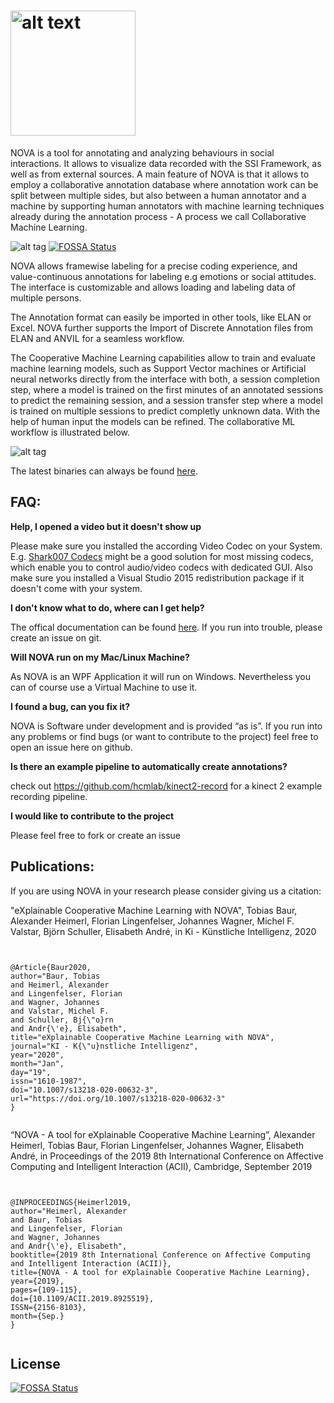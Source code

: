 # <img src="https://github.com/hcmlab/nova/raw/master/docs/logo/nova_plain.png" alt="alt text" width="200" height="whatever">

NOVA is a tool for annotating and analyzing behaviours in social interactions.  It allows to visualize data recorded with the SSI Framework, as well as from external sources. 
A main feature of NOVA is that it allows to employ a collaborative annotation database where annotation work can be split between multiple sides,  but also between a human annotator and a machine by supporting human annotators with machine learning techniques already during the annotation process - A process we call Collaborative Machine Learning.

![alt tag](http://hcm-lab.de/projects/ssi/wp-content/uploads/2018/02/nova.png)
[![FOSSA Status](https://app.fossa.com/api/projects/git%2Bgithub.com%2Fnotsosporty%2Fsbom2.svg?type=shield)](https://app.fossa.com/projects/git%2Bgithub.com%2Fnotsosporty%2Fsbom2?ref=badge_shield)


NOVA allows framewise labeling for a precise coding experience, and value-continuous annotations for labeling e.g emotions or social attitudes. The interface is customizable and allows loading and labeling data of multiple persons.

The Annotation format can easily be imported in other tools, like ELAN or Excel. NOVA further supports the Import of Discrete Annotation files from ELAN and ANVIL for a seamless workflow.

The Cooperative Machine Learning capabilities allow to train and evaluate machine learning models, such as Support Vector machines or Artificial neural networks directly from the interface with both, a session completion step, where a model is trained on the first minutes of an annotated sessions to predict the remaining session, and a session transfer step where a model is trained on multiple sessions to predict completly unknown data. With the help of human input the models can be refined. The collaborative ML workflow is illustrated below.

![alt tag](http://hcm-lab.de/projects/ssi/wp-content/uploads/2018/02/novacml.png)


The latest binaries can always be found [here](https://github.com/hcmlab/nova/releases).  

## FAQ:


<strong>Help, I opened a video but it doesn't show up</strong>

Please make sure you installed the according Video Codec on your System. E.g. [Shark007 Codecs](https://shark007.net/index.html) might be a good solution for most missing codecs, which enable you to control audio/video codecs with dedicated GUI. Also make sure you installed a Visual Studio 2015 redistribution package if it doesn't come with your system.


<strong>I don't know what to do, where can I get help?</strong>

The offical documentation can be found [here](https://rawgit.com/hcmlab/nova/master/docs/index.html). If you run into trouble, please create an issue on git.


<strong>Will NOVA run on my Mac/Linux Machine?</strong>

As NOVA is an WPF Application it will run on Windows. Nevertheless you can of course use a Virtual Machine to use it. 

<strong>I found a bug, can you fix it?</strong>

NOVA is Software under development and is provided “as is”. If you run into any problems or find bugs (or want to contribute to the project) feel free to open an issue here on github.

<strong>Is there an example pipeline to automatically create annotations?</strong>

check out https://github.com/hcmlab/kinect2-record for a kinect 2 example recording pipeline.

<strong>I would like to contribute to the project</strong>

Please feel free to fork or create an issue



## Publications:

If you are using NOVA in your research please consider giving us a citation:

"eXplainable Cooperative Machine Learning with NOVA", Tobias Baur, Alexander Heimerl, Florian Lingenfelser, Johannes Wagner, Michel F. Valstar, Björn Schuller, Elisabeth André, in Ki - Künstliche Intelligenz, 2020


<pre><code>

@Article{Baur2020,
author="Baur, Tobias
and Heimerl, Alexander
and Lingenfelser, Florian
and Wagner, Johannes
and Valstar, Michel F.
and Schuller, Bj{\"o}rn
and Andr{\'e}, Elisabeth",
title="eXplainable Cooperative Machine Learning with NOVA",
journal="KI - K{\"u}nstliche Intelligenz",
year="2020",
month="Jan",
day="19",
issn="1610-1987",
doi="10.1007/s13218-020-00632-3",
url="https://doi.org/10.1007/s13218-020-00632-3"
}

</code></pre>



 “NOVA - A tool for eXplainable Cooperative Machine Learning”, Alexander Heimerl, Tobias Baur, Florian Lingenfelser, Johannes Wagner, Elisabeth André, in Proceedings of the 2019 8th International Conference on Affective Computing and Intelligent Interaction (ACII), Cambridge, September 2019
 

<pre><code>

@INPROCEEDINGS{Heimerl2019,
author="Heimerl, Alexander
and Baur, Tobias
and Lingenfelser, Florian
and Wagner, Johannes
and Andr{\'e}, Elisabeth",
booktitle={2019 8th International Conference on Affective Computing and Intelligent Interaction (ACII)},
title={NOVA - A tool for eXplainable Cooperative Machine Learning},
year={2019},
pages={109-115},
doi={10.1109/ACII.2019.8925519},
ISSN={2156-8103},
month={Sep.}
}
  
</code></pre>



## License
[![FOSSA Status](https://app.fossa.com/api/projects/git%2Bgithub.com%2Fnotsosporty%2Fsbom2.svg?type=large)](https://app.fossa.com/projects/git%2Bgithub.com%2Fnotsosporty%2Fsbom2?ref=badge_large)